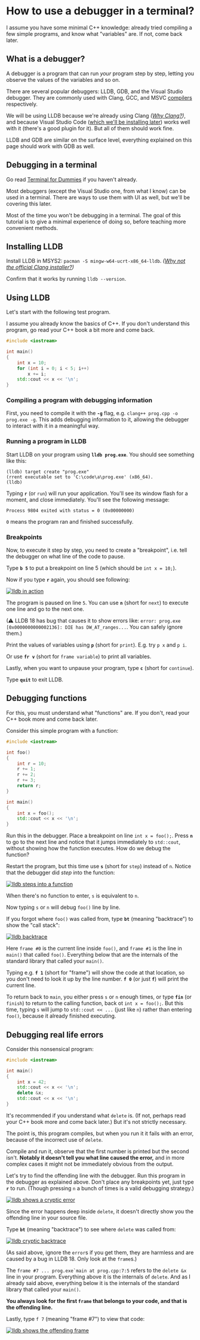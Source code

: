 # How to use a debugger in a terminal?

I assume you have some minimal C++ knowledge: already tried compiling a few simple programs, and know what "variables" are. If not, come back later.

## What is a debugger?

A debugger is a program that can run *your* program step by step, letting you observe the values of the variables and so on.

There are several popular debuggers: LLDB, GDB, and the Visual Studio debugger. They are commonly used with Clang, GCC, and MSVC [compilers](/installing_toolchain.md#what-is-a-compiler) respectively.

We will be using LLDB because we're already using Clang *([Why Clang?](/choosing_compiler_and_more.md))*, and because Visual Studio Code ([which we'll be installing later](/installing_ide.md)) works well with it (there's a good plugin for it). But all of them should work fine.

LLDB and GDB are similar on the surface level, everything explained on this page should work with GDB as well.

## Debugging in a terminal

Go read [Terminal for Dummies](/terminal_for_dummies.md) if you haven't already.

Most debuggers (except the Visual Studio one, from what I know) can be used in a terminal. There are ways to use them with UI as well, but we'll be covering this later.

Most of the time you won't be debugging in a terminal. The goal of this tutorial is to give a minimal experience of doing so, before teaching more convenient methods.

## Installing LLDB

Install LLDB in MSYS2: `pacman -S mingw-w64-ucrt-x86_64-lldb`. *([Why not the official Clang installer?](/why_not_official_clang_installer.md))*

Confirm that it works by running `lldb --version`.

## Using LLDB

Let's start with the following test program.

I assume you already know the basics of C++. If you don't understand this program, go read your C++ book a bit more and come back.

```cpp
#include <iostream>

int main()
{
    int x = 10;
    for (int i = 0; i < 5; i++)
        x += i;
    std::cout << x << '\n';
}
```

### Compiling a program with debugging information

First, you need to compile it with the **`-g`** flag, e.g. `clang++ prog.cpp -o prog.exe -g`. This adds debugging information to it, allowing the debugger to interact with it in a meaningful way.

### Running a program in LLDB

Start LLDB on your program using **`lldb prog.exe`**. You should see something like this:
```
(lldb) target create "prog.exe"
(rrent executable set to 'C:\code\a\prog.exe' (x86_64).
(lldb)
```

Typing **`r`** (or `run`) will run your application. You'll see its window flash for a moment, and close immediately. You'll see the following message:
```
Process 9804 exited with status = 0 (0x00000000)
```
`0` means the program ran and finished successfully.

### Breakpoints

Now, to execute it step by step, you need to create a "breakpoint", i.e. tell the debugger on what line of the code to pause.

Type **`b 5`** to put a breakpoint on line 5 (which should be `int x = 10;`).

Now if you type **`r`** again, you should see following:

[![lldb in action](/images/lldb_in_action.png)](/images/lldb_in_action.png)

The program is paused on line `5`. You can use **`n`** (short for `next`) to execute one line and go to the next one.

(⚠ LLDB 18 has bug that causes it to show errors like: `error: prog.exe [0x0000000000002136]: DIE has DW_AT_ranges...`. You can safely ignore them.) <!-- TODO remove this comment when LLDB updates -->

Print the values of variables using **`p`** (short for `print`). E.g. try `p x` and `p i`.

Or use **`fr v`** (short for `frame variable`) to print all variables.

Lastly, when you want to unpause your program, type **`c`** (short for `continue`).

Type **`quit`** to exit LLDB.

## Debugging functions

For this, you must understand what "functions" are. If you don't, read your C++ book more and come back later.

Consider this simple program with a function:
```cpp
#include <iostream>

int foo()
{
    int r = 10;
    r += 1;
    r += 2;
    r += 3;
    return r;
}

int main()
{
    int x = foo();
    std::cout << x << '\n';
}
```

Run this in the debugger. Place a breakpoint on line `int x = foo();`. Press **`n`** to go to the next line and notice that it jumps immediately to `std::cout`, without showing how the function executes. How do we debug the function?

Restart the program, but this time use **`s`** (short for `step`) instead of `n`. Notice that the debugger did *step* into the function:

[![lldb steps into a function](/images/lldb_steps_into_function.png)](/images/lldb_steps_into_function.png)

When there's no function to enter, `s` is equivalent to `n`.

Now typing `s` or `n` will debug `foo()` line by line.

If you forgot where `foo()` was called from, type **`bt`** (meaning "backtrace") to show the "call stack":

[![lldb backtrace](/images/lldb_backtrace.png)](/images/lldb_backtrace.png)

Here `frame #0` is the current line inside `foo()`, and `frame #1` is the line in `main()` that called `foo()`. Everything below that are the internals of the standard library that called your `main()`.

Typing e.g. **`f 1`** (short for "frame") will show the code at that location, so you don't need to look it up by the line number. **`f 0`** (or just **`f`**) will print the current line.



To return back to `main`, you either press `s` or `n` enough times, or type **`fin`** (or `finish`) to return to the calling function, back ot `int x = foo();`. But this time, typing `s` will jump to `std::cout << ...` (just like `n`) rather than entering `foo()`, because it already finished executing.



## Debugging real life errors

Consider this nonsensical program:
```cpp
#include <iostream>

int main()
{
    int x = 42;
    std::cout << x << '\n';
    delete &x;
    std::cout << x << '\n';
}
```
It's recommended if you understand what `delete` is. (If not, perhaps read your C++ book more and come back later.) But it's not strictly necessary.

The point is, this program compiles, but when you run it it fails with an error, because of the incorrect use of `delete`.

Compile and run it, observe that the first number is printed but the second isn't. **Notably it doesn't tell you what line caused the error,** and in more complex cases it might not be immediately obvious from the output.

Let's try to find the offending line with the debugger. Run this program in the debugger as explained above. Don't place any breakpoints yet, just type **`r`** to run. (Though pressing `n` a bunch of times is a valid debugging strategy.)

[![lldb shows a cryptic error](/images/lldb_cryptic_error.png)](/images/lldb_cryptic_error.png)

Since the error happens deep inside `delete`, it doesn't directly show you the offending line in your source file.

Type **`bt`** (meaning "backtrace") to see where `delete` was called from:

[![lldb cryptic backtrace](/images/lldb_backtrace_cryptic.png)](/images/lldb_backtrace_cryptic.png)

(As said above, ignore the `error`s if you get them, they are harmless and are caused by a bug in LLDB 18. Only look at the `frame`s.) <!-- TODO when LLDB fixes this, update the screensot -->

The ``frame #7 ... prog.exe`main at prog.cpp:7:5`` refers to the `delete &x` line in your program. Everything above it is the internals of `delete`. And as I already said above, everything below it is the internals of the standard library that called your `main()`.

**You always look for the first `frame` that belongs to your code, and that is the offending line.**

Lastly, type `f 7` (meaning "frame #7") to view that code:

[![lldb shows the offending frame](/images/lldb_offending_frame.png)](/images/lldb_offending_frame.png)
